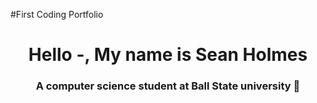 #First Coding Portfolio
<h1 align="center"> Hello -, My name is Sean Holmes</h1> 
<h3 align="center"> A computer science student at Ball State university 👊 </h3>

